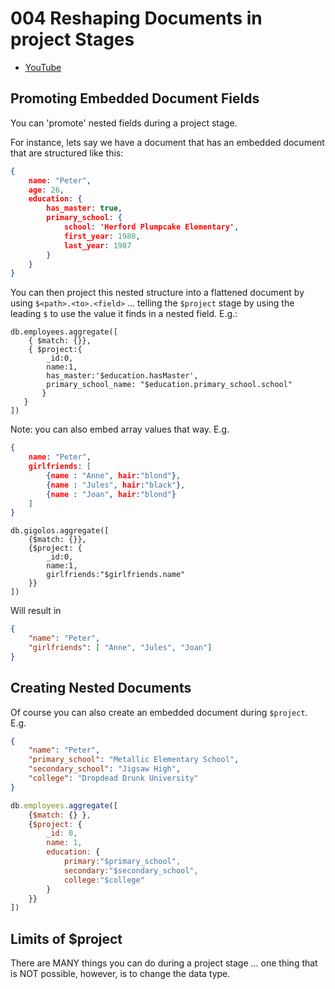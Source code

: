 # 004 Reshaping Documents in project Stages

* [YouTube](https://www.youtube.com/watch?v=csy5ERC3ifw)

## Promoting Embedded Document Fields

You can 'promote' nested fields during a project stage.

For instance, lets say we have a document that has an embedded document that are structured like this:

```json
{
    name: "Peter",
    age: 26,
    education: {
        has_master: true,
        primary_school: {
            school: 'Herford Plumpcake Elementary',
            first_year: 1980,
            last_year: 1987
        }
    }
}
```

You can then project this nested structure into a flattened document by using `$<path>.<to>.<field>` ... telling the `$project` stage by using the leading `$` to use the value it finds in a nested field. E.g.:

```
db.employees.aggregate([
    { $match: {}},
    { $project:{
        _id:0,
        name:1,
        has_master:'$education.hasMaster',
        primary_school_name: "$education.primary_school.school"
       } 
   }
])
```

Note: you can also embed array values that way. E.g.

```json
{
    name: "Peter",
    girlfriends: [
        {name : "Anne", hair:"blond"},
        {name : "Jules", hair:"black"},
        {name : "Joan", hair:"blond"}
    ]
}
```

```
db.gigolos.aggregate([
    {$match: {}},
    {$project: {
        _id:0,
        name:1,
        girlfriends:"$girlfriends.name"
    }}
])
```

Will result in

```json
{
    "name": "Peter",
    "girlfriends": [ "Anne", "Jules", "Joan"]
}
```


## Creating Nested Documents 

Of course you can also create an embedded document during `$project`. E.g.

```json
{
    "name": "Peter",
    "primary_school": "Metallic Elementary School",
    "secondary_school": "Jigsaw High",
    "college": "Dropdead Drunk University"
}
```

```javascript
db.employees.aggregate([
    {$match: {} },
    {$project: {
        _id: 0,
        name: 1,
        education: {
            primary:"$primary_school",
            secondary:"$secondary_school",
            college:"$college"
        }
    }}
])
```

## Limits of $project

There are MANY things you can do during a project stage ... one thing that is NOT possible, however, is to change the data type.
